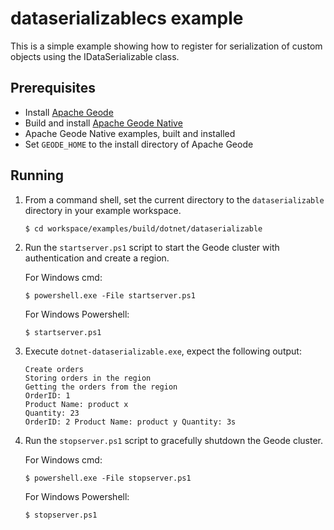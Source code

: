 # dataserializablecs example
This is a simple example showing how to register for serialization of custom objects using the IDataSerializable class.

## Prerequisites
* Install [Apache Geode](https://geode.apache.org)
* Build and install [Apache Geode Native](https://github.com/apache/geode-native)
* Apache Geode Native examples, built and installed
* Set `GEODE_HOME` to the install directory of Apache Geode

## Running
1. From a command shell, set the current directory to the `dataserializable` directory in your example workspace.

    ```console
    $ cd workspace/examples/build/dotnet/dataserializable
    ```

1. Run the `startserver.ps1` script to start the Geode cluster with authentication and create a region.

   For Windows cmd:

    ```console
    $ powershell.exe -File startserver.ps1
    ```

   For Windows Powershell:

    ```console
    $ startserver.ps1
    ```

1. Execute `dotnet-dataserializable.exe`, expect the following output:

       Create orders
       Storing orders in the region
       Getting the orders from the region
       OrderID: 1
       Product Name: product x
       Quantity: 23
       OrderID: 2 Product Name: product y Quantity: 3s

1. Run the `stopserver.ps1` script to gracefully shutdown the Geode cluster.

   For Windows cmd:

    ```console
    $ powershell.exe -File stopserver.ps1
    ```

   For Windows Powershell:

    ```console
    $ stopserver.ps1
    ```
